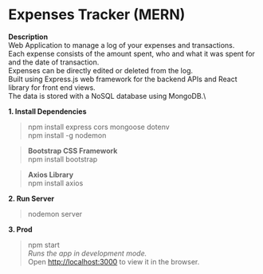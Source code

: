 # Expenses Tracker (MERN) 
**Description** \
Web Application to manage a log of your expenses and transactions. \
Each expense consists of the amount spent, who and what it was spent for and the date of transaction.\
Expenses can be directly edited or deleted from the log.\
Built using Express.js web framework for the backend APIs and React library for front end views.\
The data is stored with a NoSQL database using MongoDB.\

**1. Install Dependencies** 
>npm install express cors mongoose dotenv \
>npm install -g nodemon 

>**Bootstrap CSS Framework** \
npm install bootstrap 

>**Axios Library** \
npm install axios 
 
**2. Run Server** 
>nodemon server 

**3. Prod** 
>npm start \
*Runs the app in development mode.*\
Open [http://localhost:3000](http://localhost:3000) to view it in the browser.
